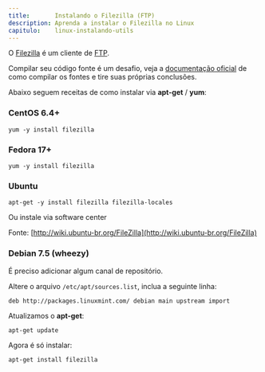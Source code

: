```yaml
---
title:       Instalando o Filezilla (FTP)
description: Aprenda a instalar o Filezilla no Linux
capitulo:    linux-instalando-utils
---
```


O [Filezilla](https://filezilla-project.org/) é um cliente de
[FTP](http://pt.wikipedia.org/wiki/File_Transfer_Protocol).

Compilar seu código fonte é um desafio, veja a
[documentação oficial](https://wiki.filezilla-project.org/Client_Compile)
de como compilar os fontes e tire suas próprias conclusões.

Abaixo seguem receitas de como instalar via __apt-get__ / __yum__:


### CentOS 6.4+

    yum -y install filezilla

### Fedora 17+

    yum -y install filezilla

### Ubuntu

    apt-get -y install filezilla filezilla-locales

Ou instale via software center

Fonte: [http://wiki.ubuntu-br.org/FileZilla](http://wiki.ubuntu-br.org/FileZilla)



### Debian 7.5 (wheezy)

É preciso adicionar algum canal de repositório.

Altere o arquivo `/etc/apt/sources.list`, inclua a seguinte linha:

    deb http://packages.linuxmint.com/ debian main upstream import

Atualizamos o __apt-get__:

    apt-get update

Agora é só instalar:

    apt-get install filezilla

